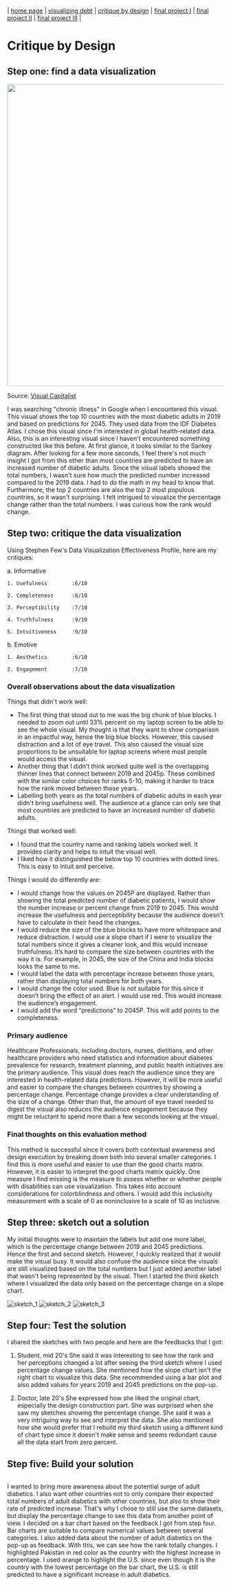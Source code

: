 | [home page](https://cmustudent.github.io/tswd-portfolio-templates/) | [visualizing debt](visualizing-government-debt) | [critique by design](critique-by-design) | [final project I](final-project-part-one) | [final project II](final-project-part-two) | [final project III](final-project-part-three) |

# Critique by Design
## Step one: find a data visualization
<img src="critiquebydesign.jpeg" width="700"/>

Source: [Visual Capitalist](https://www.visualcapitalist.com/sp/the-high-cost-of-chronic-diseases-worldwide/)

I was searching "chronic illness" in Google when I encountered this visual. This visual shows the top 10 countries with the most diabetic adults in 2019 and based on predictions for 2045. They used data from the IDF Diabetes Atlas. I chose this visual since I'm interested in global health-related data. Also, this is an interesting visual since I haven't encountered something constructed like this before. At first glance, it looks similar to the Sankey diagram. After looking for a few more seconds, I feel there's not much insight I got from this other than most countries are predicted to have an increased number of diabetic adults. Since the visual labels showed the total numbers, I wasn't sure how much the predicted number increased compared to the 2019 data. I had to do the math in my head to know that. Furthermore, the top 2 countries are also the top 2 most populous countries, so it wasn't surprising. I felt intrigued to visualize the percentage change rather than the total numbers. I was curious how the rank would change.

## Step two: critique the data visualization
Using Stephen Few's Data Visualization Effectiveness Profile, here are my critiques:

a. Informative

    1. Usefulness        :6/10

    2. Completeness      :8/10 
    
    3. Perceptibility    :7/10
    
    4. Truthfulness      :9/10
    
    5. Intuitiveness     :9/10

b. Emotive
    
    1. Aesthetics        :6/10
    
    2. Engagement        :7/10

### Overall observations about the data visualization
Things that didn't work well:
- The first thing that stood out to me was the big chunk of blue blocks. I needed to zoom out until 33% percent on my laptop screen to be able to see the whole visual. My thought is that they want to show comparison in an impactful way, hence the big blue blocks. However, this caused distraction and a lot of eye travel. This also caused the visual size proportions to be unsuitable for laptop screens where most people would access the visual.
- Another thing that I didn’t think worked quite well is the overlapping thinner lines that connect between 2019 and 2045p. These combined with the similar color choices for ranks 5-10, making it harder to trace how the rank moved between those years.
- Labelling both years as the total numbers of diabetic adults in each year didn't bring usefulness well. The audience at a glance can only see that most countries are predicted to have an increased number of diabetic adults. 

Things that worked well:
- I found that the country name and ranking labels worked well. It provides clarity and helps to intuit the visual well.
- I liked how it distinguished the below top 10 countries with dotted lines. This is easy to intuit and perceive.

Things I would do differently are:
- I would change how the values on 2045P are displayed. Rather than showing the total predicted number of diabetic patients, I would show the number increase or percent change from 2019 to 2045. This would increase the usefulness and perceptibility because the audience doesn’t have to calculate in their head the changes. 
- I would reduce the size of the blue blocks to have more whitespace and reduce distraction. I would use a slope chart if I were to visualize the total numbers since it gives a cleaner look, and this would increase truthfulness. It’s hard to compare the size between countries with the way it is. For example, in 2045, the size of the China and India blocks looks the same to me.
- I would label the data with percentage increase between those years, rather than displaying total numbers for both years.
- I would change the color used. Blue is not suitable for this since it doesn’t bring the effect of an alert. I would use red. This would increase the audience’s engagement. 
- I would add the word “predictions” to 2045P. This will add points to the completeness.

### Primary audience
Healthcare Professionals, including doctors, nurses, dietitians, and other healthcare providers who need statistics and information about diabetes prevalence for research, treatment planning, and public health initiatives are the primary audience. This visual does reach the audience since they are interested in health-related data predictions. However, it will be more useful and easier to compare the changes between countries by showing a percentage change. Percentage change provides a clear understanding of the size of a change. Other than that, the amount of eye travel needed to digest the visual also reduces the audience engagement because they might be reluctant to spend more than a few seconds looking at the visual.

### Final thoughts on this evaluation method 
This method is successful since it covers both contextual awareness and design execution by breaking down both into several smaller categories. I find this is more useful and easier to use than the good charts matrix. However, it is easier to interpret the good charts matrix quickly. One measure I find missing is the measure to assess whether or whether people with disabilities can use visualization. This takes into account considerations for colorblindness and others. I would add this inclusivity measurement with a scale of 0 as noninclusive to a scale of 10 as inclusive.

## Step three: sketch out a solution
My initial thoughts were to maintain the labels but add one more label, which is the percentage change between 2019 and 2045 predictions. Hence the first and second sketch. However, I quickly realized that it would make the visual busy. It would also confuse the audience since the visuals are still visualized based on the total numbers but I just added another label that wasn't being represented by the visual. Then I started the third sketch where I visualized the data only based on the percentage change on a slope chart. 

![sketch_1](sketch_1.jpeg)
![sketch_2](sketch_2.jpeg)
![sketch_3](sketch_3.jpeg)

## Step four: Test the solution
I shared the sketches with two people and here are the feedbacks that I got:

1. Student, mid 20's
She said it was interesting to see how the rank and her perceptions changed a lot after seeing the third sketch where I used percentage change values. She mentioned how the slope chart isn't the right chart to visualize this data. She recommended using a bar plot and also added values for years 2019 and 2045 predictions on the pop-up. 

2. Doctor, late 20's
She expressed how she liked the original chart, especially the design construction part. She was surprised when she saw my sketches showing the percentage change. She said it was a very intriguing way to see and interpret the data. She also mentioned how she would prefer that I rebuild my third sketch using a different kind of chart type since it doesn't make sense and seems redundant cause all the data start from zero percent.

## Step five: Build your solution
<div style="display: inline-block; width: 60%;">
    <div class="flourish-embed flourish-chart" data-src="visualisation/15077155"><script src="https://public.flourish.studio/resources/embed.js"></script></div>
</div>

I wanted to bring more awareness about the potential surge of adult diabetics. I also want other countries not to only compare their expected total numbers of adult diabetics with other countries, but also to show their rate of predicted increase. That's why I chose to still use the same datasets, but display the percentage change to see this data from another point of view. I decided on a bar chart based on the feedback I got from step four. Bar charts are suitable to compare numerical values between several categories. I also added data about the number of adult diabetics on the pop-up as feedback. With this, we can see how the rank totally changes. I highlighted Pakistan in red color as the country with the highest increase in percentage. I used orange to highlight the U.S. since even though it is the country with the lowest percentage on the bar chart, the U.S. is still predicted to have a significant increase in adult diabetics.
